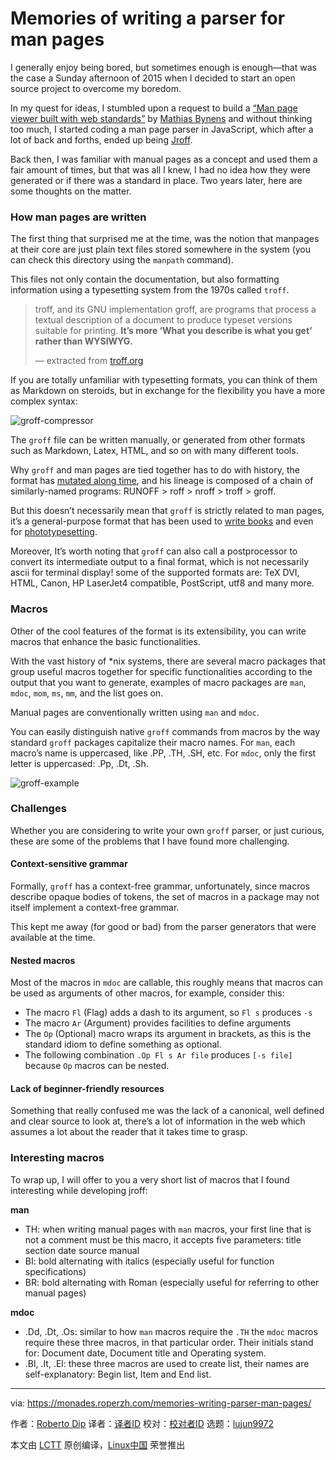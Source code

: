 Memories of writing a parser for man pages
======

I generally enjoy being bored, but sometimes enough is enough—that was the case a Sunday afternoon of 2015 when I decided to start an open source project to overcome my boredom.

In my quest for ideas, I stumbled upon a request to build a [“Man page viewer built with web standards”][1] by [Mathias Bynens][2] and without thinking too much, I started coding a man page parser in JavaScript, which after a lot of back and forths, ended up being [Jroff][3].

Back then, I was familiar with manual pages as a concept and used them a fair amount of times, but that was all I knew, I had no idea how they were generated or if there was a standard in place. Two years later, here are some thoughts on the matter.

### How man pages are written

The first thing that surprised me at the time, was the notion that manpages at their core are just plain text files stored somewhere in the system (you can check this directory using the `manpath` command).

This files not only contain the documentation, but also formatting information using a typesetting system from the 1970s called `troff`.

> troff, and its GNU implementation groff, are programs that process a textual description of a document to produce typeset versions suitable for printing. **It’s more ‘What you describe is what you get’ rather than WYSIWYG.**
>
> — extracted from [troff.org][4]

If you are totally unfamiliar with typesetting formats, you can think of them as Markdown on steroids, but in exchange for the flexibility you have a more complex syntax:

![groff-compressor][5]

The `groff` file can be written manually, or generated from other formats such as Markdown, Latex, HTML, and so on with many different tools.

Why `groff` and man pages are tied together has to do with history, the format has [mutated along time][6], and his lineage is composed of a chain of similarly-named programs: RUNOFF > roff > nroff > troff > groff.

But this doesn’t necessarily mean that `groff` is strictly related to man pages, it’s a general-purpose format that has been used to [write books][7] and even for [phototypesetting][8].

Moreover, It’s worth noting that `groff` can also call a postprocessor to convert its intermediate output to a final format, which is not necessarily ascii for terminal display! some of the supported formats are: TeX DVI, HTML, Canon, HP LaserJet4 compatible, PostScript, utf8 and many more.

### Macros

Other of the cool features of the format is its extensibility, you can write macros that enhance the basic functionalities.

With the vast history of *nix systems, there are several macro packages that group useful macros together for specific functionalities according to the output that you want to generate, examples of macro packages are `man`, `mdoc`, `mom`, `ms`, `mm`, and the list goes on.

Manual pages are conventionally written using `man` and `mdoc`.

You can easily distinguish native `groff` commands from macros by the way standard `groff` packages capitalize their macro names. For `man`, each macro’s name is uppercased, like .PP, .TH, .SH, etc. For `mdoc`, only the first letter is uppercased: .Pp, .Dt, .Sh.

![groff-example][9]

### Challenges

Whether you are considering to write your own `groff` parser, or just curious, these are some of the problems that I have found more challenging.

#### Context-sensitive grammar

Formally, `groff` has a context-free grammar, unfortunately, since macros describe opaque bodies of tokens, the set of macros in a package may not itself implement a context-free grammar.

This kept me away (for good or bad) from the parser generators that were available at the time.

#### Nested macros

Most of the macros in `mdoc` are callable, this roughly means that macros can be used as arguments of other macros, for example, consider this:

  * The macro `Fl` (Flag) adds a dash to its argument, so `Fl s` produces `-s`
  * The macro `Ar` (Argument) provides facilities to define arguments
  * The `Op` (Optional) macro wraps its argument in brackets, as this is the standard idiom to define something as optional.
  * The following combination `.Op Fl s Ar file` produces `[-s file]` because `Op` macros can be nested.



#### Lack of beginner-friendly resources

Something that really confused me was the lack of a canonical, well defined and clear source to look at, there’s a lot of information in the web which assumes a lot about the reader that it takes time to grasp.

### Interesting macros

To wrap up, I will offer to you a very short list of macros that I found interesting while developing jroff:

**man**

  * TH: when writing manual pages with `man` macros, your first line that is not a comment must be this macro, it accepts five parameters: title section date source manual
  * BI: bold alternating with italics (especially useful for function specifications)
  * BR: bold alternating with Roman (especially useful for referring to other manual pages)



**mdoc**

  * .Dd, .Dt, .Os: similar to how `man` macros require the `.TH` the `mdoc` macros require these three macros, in that particular order. Their initials stand for: Document date, Document title and Operating system.
  * .Bl, .It, .El: these three macros are used to create list, their names are self-explanatory: Begin list, Item and End list.




--------------------------------------------------------------------------------

via: https://monades.roperzh.com/memories-writing-parser-man-pages/

作者：[Roberto Dip][a]
译者：[译者ID](https://github.com/译者ID)
校对：[校对者ID](https://github.com/校对者ID)
选题：[lujun9972](https://github.com/lujun9972)

本文由 [LCTT](https://github.com/LCTT/TranslateProject) 原创编译，[Linux中国](https://linux.cn/) 荣誉推出

[a]:https://monades.roperzh.com
[1]:https://github.com/h5bp/lazyweb-requests/issues/114
[2]:https://mathiasbynens.be/
[3]:jroff
[4]:https://www.troff.org/
[5]:https://user-images.githubusercontent.com/4419992/37868021-2e74027c-2f7f-11e8-894b-80829ce39435.gif
[6]:https://manpages.bsd.lv/history.html
[7]:https://rkrishnan.org/posts/2016-03-07-how-is-gopl-typeset.html
[8]:https://en.wikipedia.org/wiki/Phototypesetting
[9]:https://user-images.githubusercontent.com/4419992/37866838-e602ad78-2f6e-11e8-97a9-2a4494c766ae.jpg
